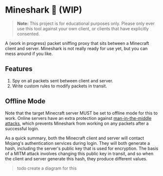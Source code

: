 # Mineshark 🦈 (WIP)

> **Note:** This project is for educational purposes only. Please only ever use
> this tool against your own client, or clients that have explicitly consented.

A (work in progress) packet sniffing proxy that sits between a Minecraft client
and server. Mineshark is not really ready for use yet, but you can mess around
if you like.

## Features

1. Spy on all packets sent between client and server.
2. Write custom rules to modify packets in transit.

## Offline Mode

Note that the target Minecraft server MUST be set to offline mode for this to
work. Online servers have an extra protection against [man-in-the-middle
attacks][mitm], which prevents Mineshark from working on any packets after a
successful login.

As a quick summary, both the Minecraft client and server will contact Mojang's
authentication services during login. They will both generate a hash, including
the server's public key that is used for encryption. The basis of a MITM attack
involves changing this public key in transit, and so when the client and server
generate this hash, they produce different values.

[mitm]: https://en.wikipedia.org/wiki/Man-in-the-middle_attack

> todo create a diagram for this
